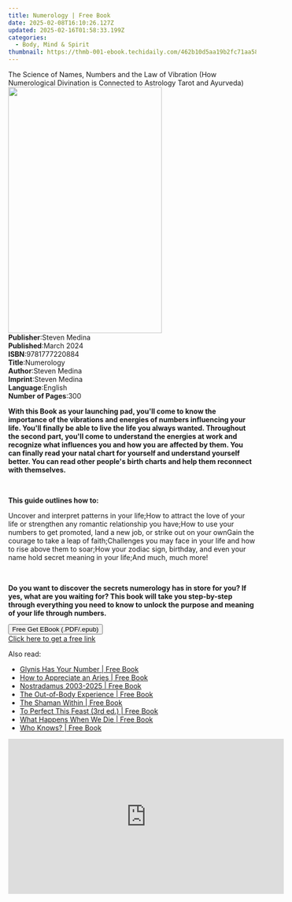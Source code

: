 ```yaml
---
title: Numerology | Free Book
date: 2025-02-08T16:10:26.127Z
updated: 2025-02-16T01:58:33.199Z
categories:
  - Body, Mind & Spirit
thumbnail: https://thmb-001-ebook.techidaily.com/462b10d5aa19b2fc71aa58b36fc9c4c1deeffb0f63ce4435e7c344c9e157b854.jpg
---
```

<main id="book-container">
  <div class="flex flex-col">
    <div class="book-brief flex-1 py-6 px-4 sm:p-6 md:py-10 md:px-8">
      <!-- brief-->
      <div class="book-brief-main">
        The Science of Names, Numbers and the Law of Vibration (How
        Numerological Divination is Connected to Astrology Tarot and Ayurveda)
      </div>
    </div>
    <div
      class="book-meta-info flex-1 grid gap-4 col-start-1 col-end-3 row-start-1 sm:mb-6 sm:grid-cols-4 lg:gap-6 lg:col-start-2 lg:row-end-6 lg:row-span-6 lg:mb-0"
    >
      <div
        class="book-meta-info-left place-content-center mt-4 p-4 text-sm leading-6 col-start-2 col-span-2 dark:text-slate-400"
      >
        <img
          class="w-full h-500 object-cover rounded-lg sm:h-255 sm:col-span-2 lg:col-span-full"
          src="https://img-001-ebook.techidaily.com/9e3462b37cfbc27c7acb169d0f9316a5cad34429dc7e167a807a80dc607259ea.jpg"
          alt=""
          width="312"
          height="500"
        />
      </div>
      <div
        class="book-meta-info-right mt-2 col-start-1 row-start-2 col-span-3 self-center"
      >
        <!-- meta data  -->
        <div class="flex flex-col px-4 md:px-8">
          <div class="flex-1">
            <strong>Publisher</strong>:<span class="px-2">Steven Medina</span>
          </div>
          <div class="flex-1">
            <strong>Published</strong>:<span class="px-2">March 2024</span>
          </div>
          <div class="flex-1">
            <strong>ISBN</strong>:<span class="px-2">9781777220884</span>
          </div>
          <div class="flex-1">
            <strong>Title</strong>:<span class="px-2">Numerology</span>
          </div>
          <div class="flex-1">
            <strong>Author</strong>:<span class="px-2">Steven Medina</span>
          </div>
          <div class="flex-1">
            <strong>Imprint</strong>:<span class="px-2">Steven Medina</span>
          </div>
          <div class="flex-1">
            <strong>Language</strong>:<span class="px-2">English</span>
          </div>
          <div class="flex-1">
            <strong>Number of Pages</strong>:<span class="px-2">300</span>
          </div>
        </div>
      </div>
    </div>
    <div class="book-description flex-1 py-6 px-4 sm:p-6 md:py-10 md:px-8">
      <div class="book-description-main">
        <div accordion-content="" id="description">
          <p>
            <strong
              >With this Book as your launching pad, you'll come to know the
              importance of the vibrations and energies of numbers influencing
              your life. You'll finally be able to live the life you always
              wanted. Throughout the second part, you'll come to understand the
              energies at work and recognize what influences you and how you are
              affected by them. You can finally read your natal chart for
              yourself and understand yourself better. You can read other
              people's birth charts and help them reconnect with
              themselves.</strong
            >
          </p>
          <p><strong>&nbsp;</strong></p>
          <p><strong>This guide outlines how to:</strong></p>
          Uncover and interpret patterns in your life;How to attract the love of
          your life or strengthen any romantic relationship you have;How to use
          your numbers to get promoted, land a new job, or strike out on your
          ownGain the courage to take a leap of faith;Challenges you may face in
          your life and how to rise above them to soar;How your zodiac sign,
          birthday, and even your name hold secret meaning in your life;And
          much, much more!
          <p><br /></p>
          <p>
            <strong
              >Do you want to discover the secrets numerology has in store for
              you? If yes, what are you waiting for? This book will take you
              step-by-step through everything you need to know to unlock the
              purpose and meaning of your life through numbers.</strong
            >
          </p>
        </div>
        <div class="accordion-fader"></div>
      </div>
    </div>
    <div class="book-excerpts flex-1 py-6 px-4 sm:p-6 md:py-10 md:px-8"></div>
    <div
      class="book-about-author flex-1 py-6 px-4 sm:p-6 md:py-10 md:px-8"
    ></div>
    <div class="book-free-get flex-1 py-6 px-4 sm:p-6 md:py-10 md:px-8">
      <button
        id="btn-free-get"
        class="bg-blue-500 hover:bg-blue-700 text-white font-bold py-2 px-4 rounded"
      >
        Free Get EBook (.PDF/.epub)
      </button>
      <div id="countdown-display" class="px-2 text-lg mt-2"></div>
      <a
        id="free-link"
        class="hidden bg-blue-500 hover:bg-blue-700 text-white font-bold py-2 px-4 rounded"
        href="https://www.ebooks.com/en-us/book/211268289/numerology/steven-medina/"
        target="_blank"
        >Click here to get a free link</a
      >
    </div>
    <script>
      let countdownTime = 0;
      let countdownInterval = null;
      document
        .getElementById('btn-free-get')
        .addEventListener('click', startCountdown);
      function startCountdown() {
        countdownTime = new Date().getTime() + 60000 * 3;
        countdownInterval = setInterval(updateCountdown, 1000);
        document.getElementById('btn-free-get').disabled = true;
        document
          .getElementById('btn-free-get')
          .classList.add('bg-gray-500', 'cursor-not-allowed');
      }
      function updateCountdown() {
        let currentTime = new Date().getTime();
        let timeLeft = countdownTime - currentTime;
        let secondsLeft = Math.floor(timeLeft / 1000);
        document.getElementById('countdown-display').innerHTML =
          `Remaining time: ${secondsLeft} seconds.`;
        if (secondsLeft <= 0) {
          clearInterval(countdownInterval);
          document.getElementById('btn-free-get').classList.add('hidden');
          document.getElementById('free-link').classList.remove('hidden');
          document.getElementById('countdown-display').innerHTML = '';
        }
      }
    </script>
  </div>
</main>

<ins class="adsbygoogle"
      style="display:block"
      data-ad-client="ca-pub-7571918770474297"
      data-ad-slot="8358498916"
      data-ad-format="auto"
      data-full-width-responsive="true"></ins>
    

<span class="atpl-alsoreadstyle">Also read:</span>
<div><ul>
<li><a href="https://novels-ebooks.techidaily.com/1397965-9781401394660-glynis-has-your-number/"><u>Glynis Has Your Number | Free Book</u></a></li>
<li><a href="https://novels-ebooks.techidaily.com/1402724-9781782791492-how-to-appreciate-an-aries/"><u>How to Appreciate an Aries | Free Book</u></a></li>
<li><a href="https://novels-ebooks.techidaily.com/140765-9780743457750-nostradamus-2003-2025/"><u>Nostradamus 2003-2025 | Free Book</u></a></li>
<li><a href="https://novels-ebooks.techidaily.com/1424498-9781780281285-the-out-of-body-experience/"><u>The Out-of-Body Experience | Free Book</u></a></li>
<li><a href="https://novels-ebooks.techidaily.com/1402730-9781782793069-the-shaman-within/"><u>The Shaman Within | Free Book</u></a></li>
<li><a href="https://novels-ebooks.techidaily.com/1408115-9780971887060-to-perfect-this-feast-3rd-ed/"><u>To Perfect This Feast (3rd ed.) | Free Book</u></a></li>
<li><a href="https://novels-ebooks.techidaily.com/1398197-9781608680368-what-happens-when-we-die/"><u>What Happens When We Die | Free Book</u></a></li>
<li><a href="https://novels-ebooks.techidaily.com/141473-9780253109682-who-knows/"><u>Who Knows? | Free Book</u></a></li>
</ul></div>

<!-- affiliate ads begin -->
<iframe width="560" height="315" src="https://www.youtube.com/embed/cDNwgyE0nbY?si=3k_WBhpIw3WudJot" title="YouTube video player" frameborder="0" allow="accelerometer; autoplay; clipboard-write; encrypted-media; gyroscope; picture-in-picture; web-share" referrerpolicy="strict-origin-when-cross-origin" allowfullscreen></iframe>
<!-- affiliate ads end -->

